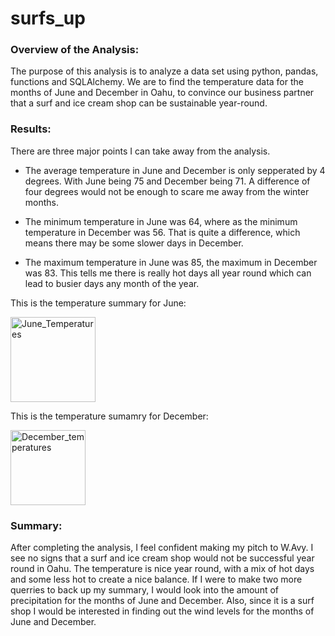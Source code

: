 # surfs_up

### Overview of the Analysis:
The purpose of this analysis is to analyze a data set using python, pandas, functions and SQLAlchemy. We are to find the temperature data for the months of June and December in Oahu, to convince our business partner that a surf and ice cream shop can be sustainable year-round.


### Results:
There are three major points I can take away from the analysis. 

* The average temperature in June and December is only sepperated by 4 degrees. With June being 75 and December being 71. A difference of four degrees would not be enough to scare me away from the winter months.

* The minimum temperature in June was 64, where as the minimum temperature in December was 56. That is quite a difference, which means there may be some slower days in December. 

* The maximum temperature in June was 85, the maximum in December was 83. This tells me there is really hot days all year round which can lead to busier days any month of the year. 

This is the temperature summary for June:

<img width="136" alt="June_Temperatures" src="https://user-images.githubusercontent.com/118485409/216375822-b9f0ea76-ac9b-4ded-b23e-acd416008650.png">


This is the temperature sumamry for December:

<img width="120" alt="December_temperatures" src="https://user-images.githubusercontent.com/118485409/216375852-08549c2f-d82e-4b0c-a84d-d378fcf230c7.png">

### Summary:
After completing the analysis, I feel confident making my pitch to W.Avy. I see no signs that a surf and ice cream shop would not be successful year round in Oahu. The temperature is nice year round, with a mix of hot days and some less hot to create a nice balance. If I were to make two more querries to back up my summary, I would look into the amount of precipitation for the months of June and December. Also, since it is a surf shop I would be interested in finding out the wind levels for the months of June and December. 
